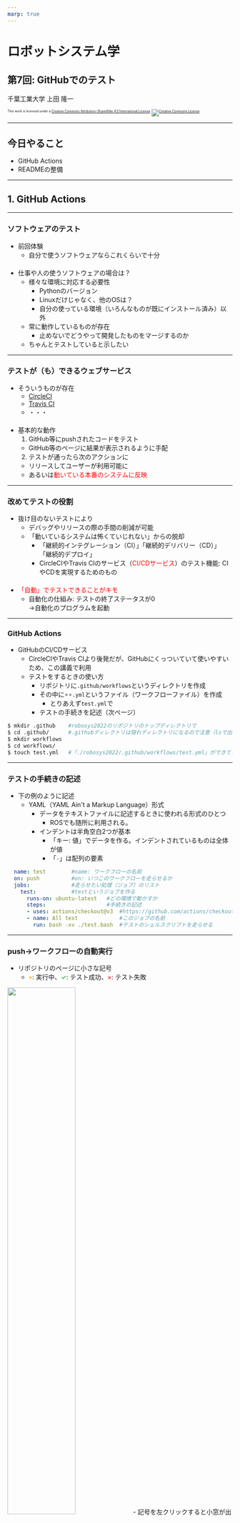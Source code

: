 ```yaml
---
marp: true
---
```


<!-- footer: "ロボットシステム学第7回" -->

# ロボットシステム学

## 第7回: GitHubでのテスト

千葉工業大学 上田 隆一


<p style="font-size:50%">
This work is licensed under a <a rel="license" href="http://creativecommons.org/licenses/by-sa/4.0/">Creative Commons Attribution-ShareAlike 4.0 International License</a>.
<a rel="license" href="http://creativecommons.org/licenses/by-sa/4.0/">
<img alt="Creative Commons License" style="border-width:0" src="https://i.creativecommons.org/l/by-sa/4.0/88x31.png" /></a>
</p>

---

<!-- paginate: true -->

## 今日やること

- GitHub Actions
- READMEの整備

---

## 1. GitHub Actions

---

### ソフトウェアのテスト

- 前回体験
  - 自分で使うソフトウェアならこれくらいで十分<br />　
- 仕事や人の使うソフトウェアの場合は？
  - 様々な環境に対応する必要性
    - Pythonのバージョン
    - Linuxだけじゃなく、他のOSは？
    - 自分の使っている環境（いろんなものが既にインストール済み）以外
  - 常に動作しているものが存在
    - 止めないでどうやって開発したものをマージするのか
  - ちゃんとテストしていると示したい

---

### テストが（も）できるウェブサービス

- そういうものが存在
  - [CircleCI](https://circleci.com/ja/)
  - [Travis CI](https://www.travis-ci.com/)
  - ・・・<br />　
- 基本的な動作
  1. GitHub等にpushされたコードをテスト
    - GitHub等のページに結果が表示されるように手配
  2. テストが通ったら次のアクションに
    - リリースしてユーザーが利用可能に
    - あるいは<span style="color:red">動いている本番のシステムに反映</span>


---

### 改めてテストの役割

- 抜け目のないテストにより
  - デバッグやリリースの際の手間の削減が可能
  - 「動いているシステムは怖くていじれない」からの脱却
    - 「継続的インテグレーション（CI）」「継続的デリバリー（CD）」<br />「継続的デプロイ」
    - CircleCIやTravis CIのサービス（<span style="color:red">CI/CDサービス</span>）のテスト機能: CIやCDを実現するためのもの<br />　
- <span style="color:red">「自動」でテストできることがキモ</span>
  - 自動化の仕組み: テストの終了ステータスが0<br />$\rightarrow$自動化のプログラムを起動

---

### GitHub Actions

- GitHubのCI/CDサービス
  - CircleCIやTravis CIより後発だが、GitHubにくっついていて使いやすいため、この講義で利用
  - テストをするときの使い方
    - リポジトリに`.github/workflows`というディレクトリを作成
    - その中に$\circ\circ$`.yml`というファイル（ワークフローファイル）を作成
      - とりあえず`test.yml`で
    - テストの手続きを記述（次ページ）
 ```bash
$ mkdir .github    #robosys2022のリポジトリのトップディレクトリで
$ cd .github/      #.githubディレクトリは隠れディレクトリになるので注意（lsで出てこない。ls -aで出る。）
$ mkdir workflows
$ cd workflows/
$ touch test.yml   #「./robosys2022/.github/workflows/test.yml」ができているとOK
 ```

---

### テストの手続きの記述

- 下の例のように記述
  - YAML（YAML Ain't a Markup Language）形式
    - データをテキストファイルに記述するときに使われる形式のひとつ
      - ROSでも随所に利用される。
    - インデントは半角空白2つが基本
      - 「キー: 値」でデータを作る。インデントされているものは全体が値
      - 「`-`」は配列の要素

```yaml
  name: test        #name: ワークフローの名前
  on: push          #on: いつこのワークフローを走らせるか
  jobs:             #走らせたい処理（ジョブ）のリスト
    test:           #testというジョブを作る
      runs-on: ubuntu-latest   #どの環境で動かすか
      steps:                   #手続きの記述
      - uses: actions/checkout@v3  #https://github.com/actions/checkoutのバージョン3を使用
      - name: All test             #このジョブの名前
        run: bash -xv ./test.bash  #テストのシェルスクリプトを走らせる
```

---

### push$\rightarrow$ワークフローの自動実行

- リポジトリのページに小さな記号
  - <span style="color:orange">$\bullet$</span>: 実行中、<span style="color:green">$\checkmark$</span>: テスト成功、<span style="color:red">$\times$</span>: テスト失敗<br />
<img src="./figs/github_actions_running.png" width="55%" />
- 記号を左クリックすると小窓が出現
  - 「Details」を押してみましょう。<br />
<img src="./figs/github_actions_ok.png" width="60%" />

---

### ワークフローのログ確認

- Detailsを押すと行われた処理のシェルの出力が閲覧可能
  - 「All test」をクリックすると`test.bash`のログ
<img src="./figs/testlog.png" width="60%" />
- 全項目の終了ステータスが0なら<span style="color:green">$\checkmark$</span>の表示

---

### 複数バージョンのPythonを試す

- ジョブに`strategy/matrix/python-version`を追加
  ```yaml
  ・・・
  jobs:
    test:
      runs-on: ubuntu-latest
      strategy:
        matrix:
          python-version: ["3.7", "3.8", "3.9", "3.10"]
      steps:
        ・・・
  ```
  - 実行してみると、全バージョンに対してテストが走る
<img src="./figs/multi_version.png" width="45%" />

---

## 2. READMEの整備

- README: このソフトを使ってもらうときに最初に読んでもらうドキュメント
  - 練習リポジトリの中ある`README.md`がソレ
  ```markdown
  # robosys2022
  ロボットシステム学の練習リポジトリ
  ```
    - Markdownという形式で記述
  - GitHubだとこのように表示される<br /><img src="./figs/readme_md.png" width="70%" />
    - 今のところ不親切


---

### READMEに書くこと

- 全て書く必要はないが、ユーザが困らないように（[例](https://github.com/ryuichiueda/GlueLang)）
  - 何をするためのソフトか
  - 使い方
    - ダウンロード、インストール、起動する手順、簡単な使い方
  - どんな環境で使えるか
    - OS/Pythonのバージョン/他に必要なソフトウェアやライブラリ
  - テストの結果（後述）
  - 権利関係・謝辞
    - 著作権、ライセンス（利用しているソフトウェアについても）
    - 手伝ってくれた人のリストと手伝いの中身
  - その他必要なこと

---

### テスト結果やテストに対する記述


- README.mdの例
  ```md
  # plusコマンド
  ![test](https://github.com/ryuichiueda/robosys2022/actions/workflows/test.yml/badge.svg)
  ↑ テスト結果を反映したバッジの画像が埋め込まれる。（ryuichiueda等は各自変更を。）
  
  標準入力から読み込んだ数字を足す。
  
  （ここに前ページの項目をいろいろ書く）
  
  ## 必要なソフトウェア
  - Python
    - テスト済み: 3.7〜3.10

  ## テスト環境
  - Ubuntu

  © 2022 Ryuichi Ueda
  ```

---

### GitHub上での表示

<img src="./figs/readme_with_badge.png" width="70%" />


---

## まとめ

- CI/CDサービスのひとつを利用
  - pushしたときに自動でテスト$\rightarrow$結果を表示
    - ユーザに状況を伝達
  - 終了ステータスを利用
    - 最新のサービスでも基本的な仕組みに依存<br />　
- READMEの整備
  - リポジトリのソフトを安心して広く使ってもらうために必須
  - ある程度フォーマットは決まっているものの、<br />ユーザへの気配り重視で記述しましょう。

